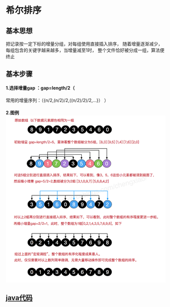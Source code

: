 # 希尔排序

## 基本思想

把记录按一定下标的增量分组，对每组使用直接插入排序，
随着增量逐渐减少，每组包含的关键字越来越多，当增量减至1时，
整个文件恰好被分成一组，算法便终止

## 基本步骤

#### 1.选择增量gap ：gap=length/2（
常用的增量序列：（{n/2,(n/2)/2,((n/2)/2)/2,...}）
）
#### 2.图例![图例](./shellSort.png)

## [java代码](./ShellSort.java)
